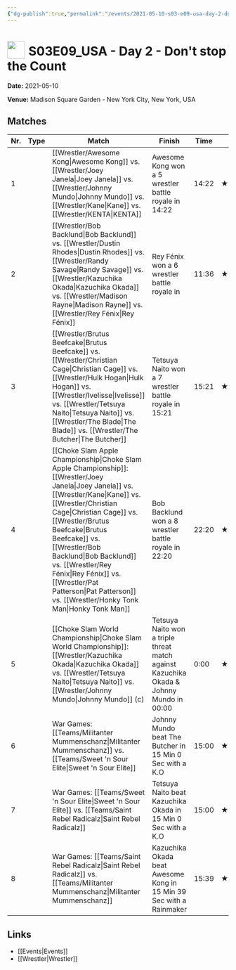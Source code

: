 ```yaml
---
{"dg-publish":true,"permalink":"/events/2021-05-10-s03-e09-usa-day-2-don-t-stop-the-count/","title":"S03E09_USA - Day 2 - Don't stop the Count","noteIcon":""}
---
```



# <img src="https://github.com/CptSpaulding1980/choke-slam-wrestling/releases/download/images/ChokeSlam.png" width="40" style="vertical-align:bottom; margin-right:8px;">**S03E09_USA - Day 2 - Don't stop the Count**

**Date:** 2021-05-10

**Venue:** Madison Square Garden - New York City, New York, USA

## Matches

| Nr. | Type | Match | Finish | Time | Rating | Score |
|-----|------|-------|--------|------|--------|-------|
| 1 |  | [[Wrestler/Awesome Kong\|Awesome Kong]] vs. [[Wrestler/Joey Janela\|Joey Janela]] vs. [[Wrestler/Johnny Mundo\|Johnny Mundo]] vs. [[Wrestler/Kane\|Kane]] vs. [[Wrestler/KENTA\|KENTA]] | Awesome Kong won a 5 wrestler battle royale in  14:22 | 14:22 | ★★★★ | 85 |
| 2 |  | [[Wrestler/Bob Backlund\|Bob Backlund]] vs. [[Wrestler/Dustin Rhodes\|Dustin Rhodes]] vs. [[Wrestler/Randy Savage\|Randy Savage]] vs. [[Wrestler/Kazuchika Okada\|Kazuchika Okada]] vs. [[Wrestler/Madison Rayne\|Madison Rayne]] vs. [[Wrestler/Rey Fénix\|Rey Fénix]] | Rey Fénix won a 6 wrestler battle royale in | 11:36 | ★★★ | 69 |
| 3 |  | [[Wrestler/Brutus Beefcake\|Brutus Beefcake]] vs. [[Wrestler/Christian Cage\|Christian Cage]] vs. [[Wrestler/Hulk Hogan\|Hulk Hogan]] vs. [[Wrestler/Ivelisse\|Ivelisse]] vs. [[Wrestler/Tetsuya Naito\|Tetsuya Naito]] vs. [[Wrestler/The Blade\|The Blade]] vs. [[Wrestler/The Butcher\|The Butcher]] | Tetsuya Naito won a 7 wrestler battle royale in  15:21 | 15:21 | ★★★ | 71 |
| 4 |  | [[Choke Slam Apple Championship\|Choke Slam Apple Championship]]: [[Wrestler/Joey Janela\|Joey Janela]] vs. [[Wrestler/Kane\|Kane]] vs. [[Wrestler/Christian Cage\|Christian Cage]] vs. [[Wrestler/Brutus Beefcake\|Brutus Beefcake]] vs. [[Wrestler/Bob Backlund\|Bob Backlund]] vs. [[Wrestler/Rey Fénix\|Rey Fénix]] vs. [[Wrestler/Pat Patterson\|Pat Patterson]] vs. [[Wrestler/Honky Tonk Man\|Honky Tonk Man]] | Bob Backlund won a 8 wrestler battle royale in  22:20 | 22:20 | ★★★★3/4 | 96 |
| 5 |  | [[Choke Slam World Championship\|Choke Slam World Championship]]: [[Wrestler/Kazuchika Okada\|Kazuchika Okada]] vs. [[Wrestler/Tetsuya Naito\|Tetsuya Naito]] vs. [[Wrestler/Johnny Mundo\|Johnny Mundo]] (c) | Tetsuya Naito won a triple threat match against Kazuchika Okada & Johnny Mundo in  00:00 | 0:00 | ★★★★1/2 | 92 |
| 6 |  | War Games: [[Teams/Militanter Mummenschanz\|Militanter Mummenschanz]] vs. [[Teams/Sweet 'n Sour Elite\|Sweet 'n Sour Elite]] | Johnny Mundo beat The Butcher in 15 Min 0 Sec with a K.O | 15:00 | ★1/2 | 57 |
| 7 |  | War Games: [[Teams/Sweet 'n Sour Elite\|Sweet 'n Sour Elite]] vs. [[Teams/Saint Rebel Radicalz\|Saint Rebel Radicalz]] | Tetsuya Naito beat Kazuchika Okada in 15 Min 0 Sec with a K.O | 15:00 | ★★ | 63 |
| 8 |  | War Games: [[Teams/Saint Rebel Radicalz\|Saint Rebel Radicalz]] vs. [[Teams/Militanter Mummenschanz\|Militanter Mummenschanz]] | Kazuchika Okada beat Awesome Kong in 15 Min 39 Sec with a Rainmaker | 15:39 | ★★1/2 | 66 |

## Links
- [[Events\|Events]]
- [[Wrestler\|Wrestler]]
